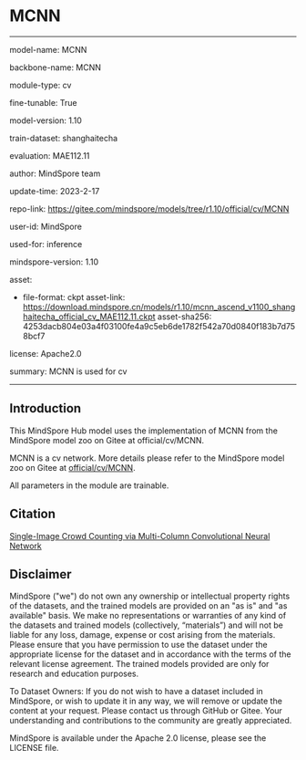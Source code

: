 # MCNN

---

model-name: MCNN

backbone-name: MCNN

module-type: cv

fine-tunable: True

model-version: 1.10

train-dataset: shanghaitecha

evaluation: MAE112.11

author: MindSpore team

update-time: 2023-2-17

repo-link: <https://gitee.com/mindspore/models/tree/r1.10/official/cv/MCNN>

user-id: MindSpore

used-for: inference

mindspore-version: 1.10

asset:

-
    file-format: ckpt
    asset-link: <https://download.mindspore.cn/models/r1.10/mcnn_ascend_v1100_shanghaitecha_official_cv_MAE112.11.ckpt>
    asset-sha256: 4253dacb804e03a4f03100fe4a9c5eb6de1782f542a70d0840f183b7d758bcf7

license: Apache2.0

summary: MCNN is used for cv

---

## Introduction

This MindSpore Hub model uses the implementation of MCNN from the MindSpore model zoo on Gitee at official/cv/MCNN.

MCNN is a cv network. More details please refer to the MindSpore model zoo on Gitee at [official/cv/MCNN](https://gitee.com/mindspore/models/blob/r1.10/official/cv/MCNN/README.md).

All parameters in the module are trainable.

## Citation

[Single-Image Crowd Counting via Multi-Column Convolutional Neural Network](https://www.cv-foundation.org/openaccess/content_cvpr_2016/papers/Zhang_Single-Image_Crowd_Counting_CVPR_2016_paper.pdf)

## Disclaimer

MindSpore ("we") do not own any ownership or intellectual property rights of the datasets, and the trained models are provided on an "as is" and "as available" basis. We make no representations or warranties of any kind of the datasets and trained models (collectively, “materials”) and will not be liable for any loss, damage, expense or cost arising from the materials. Please ensure that you have permission to use the dataset under the appropriate license for the dataset and in accordance with the terms of the relevant license agreement. The trained models provided are only for research and education purposes.

To Dataset Owners: If you do not wish to have a dataset included in MindSpore, or wish to update it in any way, we will remove or update the content at your request. Please contact us through GitHub or Gitee. Your understanding and contributions to the community are greatly appreciated.

MindSpore is available under the Apache 2.0 license, please see the LICENSE file.

